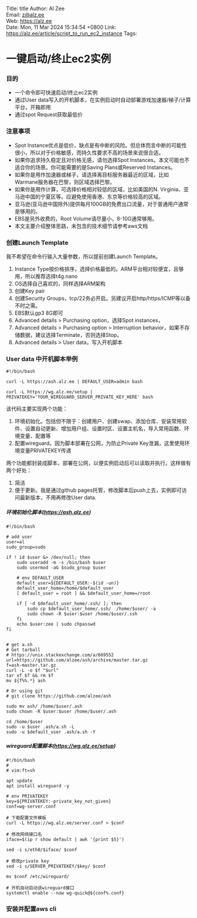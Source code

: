Title:  title
Author: Al Zee  
Email:  z@alz.ee  
Web:    https://alz.ee  
Date:   Mon, 11 Mar 2024 15:34:54 +0800
Link:   https://alz.ee/article/script_to_run_ec2_instance
Tags:   

# 一键启动/终止ec2实例

### 目的
* 一个命令即可快速启动/终止ec2实例
* 通过User data写入的开机脚本，在实例启动时自动部署游戏加速器/梯子/计算平台，开箱即用
* 通过spot Request获取最低价

### 注意事项
* Spot Instance优点是低价，缺点是有中断的风险。但总体而言中断的可能性很小，所以对于价格敏感，而持久性要求不高的场景来说很合适。
* 如果你追求持久稳定且对价格无感，请勿选择Spot Instances。本文可能也不适合你的场景。你可能需要的是Saving Plans或Reserved Instances。
* 如果你是用作加速器或梯子，请选择离目标服务器最近的区域，比如Warmane服务器在巴黎，则区域选择巴黎。
* 如果你是用作计算，可选择价格相对较低的区域，比如美国的N. Virginia、亚马逊中国的宁夏区等。应避免使用香港、东京等价格较高的区域。
* 亚马逊(亚马逊中国除外)提供每月100GB的免费出口流量，对于普通用户通常是够用的。
* EBS是另外收费的，Root Volume请尽量小，8-10G通常够用。
* 本文主要介绍整体思路，未包含的技术细节请参考aws文档

### 创建Launch Template
我不希望在命令行输入大量参数，所以提前创建Launch Template。
1. Instance Type按价格排序，选择价格最低的。ARM平台相对较便宜，且够用，所以推荐选择t4g.nano
1. OS选择自己喜欢的，同样选择ARM架构
1. 创建Key pair
1. 创建Security Groups，tcp/22务必开启。另建议开启http/https/ICMP等以备不时之需。
1. EBS默认gp3 8G即可
1. Advanced details > Purchasing option，选择Spot instances，
1. Advanced details > Purchasing option > Interruption behavior，如果不存储数据，建议选择Terminate，否则选择Stop。
1. Advanced details > User data，写入开机脚本

### User data 中开机脚本举例
```
#!/bin/bash

curl -L https://ash.alz.ee | DEFAULT_USER=admin bash

curl -L https://wg.alz.ee/setup | PRIVATEKEY='YOUR_WIREGUARD_SERVER_PRIVATE_KEY_HERE' bash
```
该代码主要实现两个功能：
1. 环境初始化。包括但不限于：创建用户、创建swap、添加仓库、安装常用软件、设置自动更新、增加用户组、设置时区、设置主机名，导入常用函数、环境变量、配置等
2. 配置wireguard。因为脚本部署在公网，为防止Private Key泄漏，这里使用环境变量PRIVATEKEY传递

两个功能都封装成脚本，部署在公网，以便实例启动后可以读取并执行。这样做有两个好处：
1. 简洁
1. 便于更新。我是通过github pages托管，修改脚本后push上去，实例即可访问最新版本，不用再修改User data.

##### 环境初始化脚本(https://ash.alz.ee)
```
#!/bin/bash

# add user
user=al
sudo_group=sudo

if ! id $user &> /dev/null; then
    sudo useradd -m -s /bin/bash $user
    sudo usermod -aG $sudo_group $user

    # env DEFAULT_USER
    default_user=${DEFAULT_USER:-$(id -un)}
    default_user_home=/home/$default_user
    [ default_user = root ] && $default_user_home=/root

    if [ -d $default_user_home/.ssh/ ]; then
        sudo cp $default_user_home/.ssh/  /home/$user/ -a
        sudo chown -R $user:$user /home/$user/.ssh
    fi
    echo $user:zee | sudo chpasswd
fi


# get a.sh
# Get tarball
# https://unix.stackexchange.com/a/669552
url=https://github.com/alzee/ash/archive/master.tar.gz
f=ash-master.tar.gz
curl -L -o $f "$url"
tar xf $f && rm $f
mv ${f%%.*} ash

# Or using git
# git clone https://github.com/alzee/ash

sudo mv ash/ /home/$user/.ash
sudo chown -R $user:$user /home/$user/.ash

cd /home/$user
sudo -u $user .ash/a.sh -L
sudo -u $default_user .ash/a.sh -Y
```

##### wireguard配置脚本(https://wg.alz.ee/setup)
```
#!/bin/bash
#
# vim:ft=sh

apt update
apt install wireguard -y

# env PRIVATEKEY
key=${PRIVATEKEY:-private_key_not_given}
conf=wg-server.conf

# 下载配置文件模板
curl -L https://wg.alz.ee/server.conf > $conf

# 修改网络接口名
iface=$(ip r show default | awk '{print $5}')

sed -i s/eth0/$iface/ $conf

# 修改private key
sed -i s/SERVER_PRIVATEKEY/$key/ $conf

mv $conf /etc/wireguard/

# 开机自动启动该wireguard接口
systemctl enable --now wg-quick@${conf%.conf}
```

### 安装并配置aws cli
